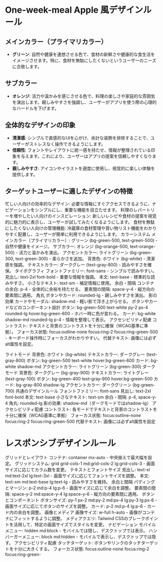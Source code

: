 # One-week-meal Apple 風デザインルール

## メインカラー（プライマリカラー）
- **グリーン**: 自然や健康を連想させる色で、食材の新鮮さや健康的な食生活をイメージさせます。特に、食材を無駄にしたくないというユーザーのニーズに合致します。
## サブカラー
- **オレンジ**: 活力や温かみを感じさせる色で、料理の楽しさや家庭的な雰囲気を演出します。親しみやすさを強調し、ユーザーがアプリを使う際の心理的なハードルを下げます。
## 全体的なデザインの印象
- **清潔感**: シンプルで直感的なUIを心がけ、余計な装飾を排除することで、ユーザーがストレスなく操作できるようにします。
- **信頼性**: フォントやレイアウトに統一感を持たせ、情報が整理されている印象を与えます。これにより、ユーザーはアプリの提案を信頼しやすくなります。
- **親しみやすさ**: アイコンやイラストを適度に使用し、視覚的に楽しい体験を提供します。
## ターゲットユーザーに適したデザインの特徴
忙しい人向けの効率的なデザイン: 必要な情報にすぐアクセスできるように、ナビゲーションをシンプルにし、重要な機能を目立たせます。
料理のレパートリーを増やしたい人向けのインスピレーション: 新しいレシピや食材の提案を視覚的に魅力的に表示し、ユーザーが試してみたくなるようにします。
食材を無駄にしたくない人向けの管理機能: 冷蔵庫の食材管理や買い物リスト機能をわかりやすく配置し、ユーザーが簡単に利用できるようにします。
カラーシステム
メインカラー（プライマリカラー）: グリーン (bg-green-500, text-green-500) - 自然や健康をイメージ。
サブカラー: オレンジ (bg-orange-500, text-orange-500) - 活力と温かみを演出。
アクセントカラー: ライトグリーン (bg-green-300, text-green-300) - 柔らかさを追加。
背景色: ホワイト (bg-white) - 清潔感を強調。
テキストカラー: ダークグレー (text-gray-800) - 読みやすさを確保。
タイポグラフィ
フォントファミリー: font-sans - シンプルで読みやすい。
見出し: text-2xl font-bold - 重要な情報を強調。
本文: text-base - 標準的な読みやすさ。
小さなテキスト: text-sm - 補足情報に使用。
余白・間隔
コンテナの余白: p-4 - 全体的に余裕を持たせる。
要素間の間隔: space-y-4 - 縦方向の要素間に適用。
角丸
ボタンやカード: rounded-lg - 親しみやすさを演出。
影の効果
カードやモーダル: shadow-md - 軽い影で浮き上がらせる。
ボタンやカードなどのコンポーネント設計
ボタン: bg-green-500 text-white py-2 px-4 rounded-lg hover:bg-green-600 - ホバー時に色が変わる。
カード: bg-white shadow-md rounded-lg p-4 - 情報を整理して表示。
アクセシビリティ配慮
コントラスト: テキストと背景のコントラストを十分に確保（WCAG基準に準拠）。
フォーカス状態: focus:outline-none focus:ring-2 focus:ring-green-500 - キーボード操作時にフォーカスがわかりやすい。
代替テキスト: 画像には必ずalt属性を設定。

ライトモード
背景色: ホワイト (bg-white)
テキストカラー: ダークグレー (text-gray-800)
ボタン: bg-green-500 text-white hover:bg-green-600
カード: bg-white shadow-md
アクセントカラー: ライトグリーン (bg-green-300)
ダークモード
背景色: ダークグレー (bg-gray-900)
テキストカラー: ライトグレー (text-gray-100)
ボタン: bg-green-400 text-gray-900 hover:bg-green-500
カード: bg-gray-800 shadow-lg
アクセントカラー: ダークグリーン (bg-green-700)
共通のデザインルール
フォントファミリー: font-sans
見出し: text-2xl font-bold
本文: text-base
小さなテキスト: text-sm
余白・間隔: p-4, space-y-4
角丸: rounded-lg
影の効果: shadow-md（ダークモードではshadow-lg）
アクセシビリティ配慮
コントラスト: 各モードでテキストと背景のコントラストを十分に確保（WCAG基準に準拠）
フォーカス状態: focus:outline-none focus:ring-2 focus:ring-green-500
代替テキスト: 画像には必ずalt属性を設定

# レスポンシブデザインルール
グリッドとレイアウト
コンテナ: container mx-auto - 中央揃えで最大幅を設定。
グリッドシステム: grid grid-cols-1 md:grid-cols-2 lg:grid-cols-3 - 画面サイズに応じてカラム数を変更。
テキストとフォントサイズ
見出し: text-xl md:text-2xl lg:text-3xl - 画面サイズに応じてフォントサイズを調整。
本文: text-sm md:text-base lg:text-lg - 読みやすさを維持。
余白と間隔
パディングとマージン: p-2 md:p-4 lg:p-6 - 画面サイズに応じて余白を調整。
要素間の間隔: space-y-2 md:space-y-4 lg:space-y-6 - 縦方向の要素間に適用。
ボタンとコンポーネント
ボタンサイズ: py-1 px-2 md:py-2 md:px-4 lg:py-3 lg:px-6 - 画面サイズに応じてボタンのサイズを調整。
カード: p-2 md:p-4 lg:p-6 - カード内の余白を調整。
画像とメディア
画像サイズ: w-full h-auto - 画像がコンテナにフィットするように調整。
メディアクエリ: Tailwind CSSのブレークポイントを活用して、特定の画面サイズでスタイルを変更。
ナビゲーション
モバイルメニュー: hidden md:block - モバイルでは隠し、デスクトップでは表示。
ハンバーガーメニュー: block md:hidden - モバイルで表示し、デスクトップでは隠す。
アクセシビリティ配慮
タッチターゲット: ボタンやリンクのタッチターゲットを十分に大きくする。
フォーカス状態: focus:outline-none focus:ring-2 focus:ring-green-
